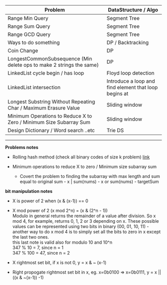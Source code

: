 | Problem                                                              | DataStructure / Algo                                  |
| -------------------------------------------------------------------- | ----------------------------------------------------- |
| Range Min Query                                                      | Segment Tree                                          |
| Range Sum Query                                                      | Segment Tree                                          |
| Range GCD Query                                                      | Segment Tree                                          |
| Ways to do something                                                 | DP / Backtracking                                     |
| Coin Change                                                          | DP                                                    |
| LongestCommonSubsequence (Min delete ops to make 2 strings the same) | DP                                                    |
| LinkedList cycle begin / has loop                                    | Floyd loop detection                                  |
| LinkedList intersection                                              | Introduce a loop and find element that loop begins at |
| Longest Substring Without Repeating Char / Maximum Erasure Value     | Sliding window                                        |
| Minimum Operations to Reduce X to Zero / Minimum Size Subarray Sum   | Sliding window                                        |
| Design Dictionary / Word search ..etc                                | Trie DS                                               |

---

**Problems notes**

- Rolling hash method (check all binary codes of size k problem)
  [link](https://leetcode.com/problems/check-if-a-string-contains-all-binary-codes-of-size-k/discuss/2092553/Explaining-the-Rolling-Hash-Method-or-Guide)

- Minimum operations to reduce X to zero / Minimum size subarray sum
  - Covert the problem to finding the subarray with max length and sum equal to original sum - x | sum(nums) - x or sum(nums) - targetSum

**bit manipulation notes**

- X is power of 2 when (x & (x-1)) == 0
- X mod power of 2 (x mod 2^n) = (x & (2^n - 1)) <br>
  Modulo in general returns the remainder of a value after division. So x mod 4, for example, returns 0, 1, 2 or 3 depending on x. These possible values can be represented using two bits in binary (00, 01, 10, 11) - another way to do x mod 4 is to simply set all the bits to zero in x except the last two ones.<br>
  this last note is valid also for modulo 10 and 10^n <br>
  347 % 10 = 7, since n = 1 <br>
  347 % 100 = 47, since n = 2

- X rightmost set bit, if x is not 0, y = x & ~ (x-1)
- Right propogate rightmost set bit in x, eg. x=0b0100 => x=0b0111, y = x || ((x & ~(x-1)) -1)
